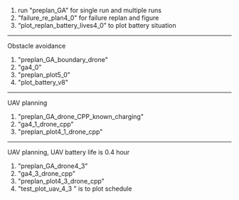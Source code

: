 1. run "preplan_GA" for single run and multiple runs
2. "failure_re_plan4_0" for failure replan and figure
3. “plot_replan_battery_lives4_0” to plot battery situation

----------------------------------------------------
Obstacle avoidance
1. "preplan_GA_boundary_drone"
2. "ga4_0"
3. "preplan_plot5_0"
4. "plot_battery_v8"


----------------------------------------------------
UAV planning
1. "preplan_GA_drone_CPP_known_charging"
2. "ga4_1_drone_cpp"
3. "preplan_plot4_1_drone_cpp"

----------------------------------------------------
UAV planning, UAV battery life is 0.4 hour
1. "preplan_GA_drone4_3"
2. "ga4_3_drone_cpp"
3. "preplan_plot4_3_drone_cpp"
4. "test_plot_uav_4_3 " is to plot schedule
